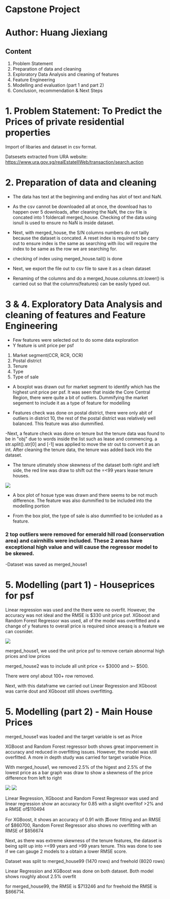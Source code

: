 # Capstone Project

# Author: Huang Jiexiang

## Content
1. Problem Statement
2. Preparation of data and cleaning
3. Exploratory Data Analysis and cleaning of features
4. Feature Engineering
5. Modelling and evaluation (part 1 and part 2)
6. Conclusion, recommendation & Next Steps


# 1. Problem Statement: To Predict the Prices of private residential properties

Import of libaries and dataset in csv format.

Datsesets extracted from URA website: https://www.ura.gov.sg/realEstateIIWeb/transaction/search.action

# 2. Preparation of data and cleaning

- The data has text at the beginning and ending has alot of text and NaN.

- As the csv cannot be downloaded all at once, the download has to happen over 5 downloads, after cleaning the NaN, the csv file is concated into 1 foldercall merged_house. Checking of the data using isnull is used to ensure no NaN is inside dataset.

- Next, with merged_house, the S/N columns numbers do not tailly because the dataset is concated. A reset index is required to be carry out to ensure index is the same as searching with iloc will require the index to be same as the row we are searching for.

- checking of index using merged_house.tail() is done

- Next, we export the file out to csv file to save it as a clean dataset

- Renaming of the columns and do a merged_house.columns.str.lower() is carried out so that the columns(features) can be easily typed out.


# 3 & 4. Exploratory Data Analysis and cleaning of features and Feature Engineering

- Few features were selected out to do some data exploration
- Y feature is unit price per psf

1. Market segment(CCR, RCR, OCR)
2. Postal district
3. Tenure
4. Type
5. Type of sale

- A boxplot was drawn out for market segment to identify which has the highest unit price per psf. It was seen that inside the Core Central Region, there were quite a bit of outliers. Dummifying the market segement to include it as a type of feature for modelling

- Features check was done on postal district, there were only abit of outliers in district 10, the rest of the postal district was relatively well balanced. This feature was also dummified.

-Next, a feature check was done on tenure but the tenure data was found to be in "obj" due to words inside the list such as lease and commencing. a str.split().str[0] and [-1] was applied to move the str out to convert it as an int. After cleaning the tenure data, the tenure was added back into the dataset.

- The tenure utimately show skewness of the dataset both right and left side, the red line was draw to shift out the =<99 years lease tenure houses.

![](https://github.com/huangjx1/Capstone-Final-/blob/main/img/tenure%20999%20and%2099.PNG)

- A box plot of hosue type was drawn and there seems to be not much difference. The feature was also dummified to be included into the modelling portion

- From the box plot, the type of sale is also dummfied to be icnluded as a feature.

### 2 top outliers were removed for emerald hill road (conservation area) and cairnhills were included. These 2 areas have exceptional high value and will cause the regressor model to be skewed. 

-Dataset was saved as merged_house1


# 5. Modelling (part 1) - Houseprices for psf

Linear regression was used and the there were no overfit. However, the accuracy was not ideal and the RMSE is $330 unit price psf.
XGboost and Random Forest Regressor  was used, all of the model was overfitted and a change of y features to overall price is required since areasq is a feature we can cosnider.


![](https://github.com/huangjx1/Capstone-Final-/blob/main/img/price%20per%20psf.PNG)

merged_house1, we used the unit price psf to remove certain abnormal high prices and low prices

merged_house2 was to include all unit price <= $3000 and >- $500.

There were onyl about 100+ row removed.

Next, with this dataframe we carried out Linear Regression and XGboost was carrie dout and XGboost still shows overfitting.

# 5. Modelling (part 2) - Main House Prices

merged_house1 was loaded and the target variable is set as Price

XGBoost and Random Forest regressor both shows great imporvement in accuracy and reduced in overfitting issues. However, the model was still overfitted. A more in depth study was carried for target variable Price.

With merged_house1, we removed 2.5% of the higest and 2.5% of the lowest price as a bar graph was draw to show a skewness of the price difference from left to right

![](https://github.com/huangjx1/Capstone-Final-/blob/main/img/Prices%20of%20house%20without%205%25%20removal.PNG)
![](https://github.com/huangjx1/Capstone-Final-/blob/main/img/Prices%20of%20house%20with%205%25%20removal.PNG)

Linear Regression, XGboost and Random Forest Regressor was used and linear regression show an accuracy for 0.85 with a slight overfitof >2% and a RMSE of$110494

For XGBoost, it shows an accuracy of 0.91 with 弄over fitting and an RMSE of $860700, Random Forest Regressor also shows no overfitting with an RMSE of $856674

Next, as there was extreme skewness of the tenure features, the dataset is being split up into =<99 years and >99 years tenure. This was done to see if we can gauge 2 models to a obtain a lower RMSE score.

Dataset was split to merged_house99 (1470 rows) and freehold (8020 rows)

Linear Regression and XGBoost was done on both dataset. Both model shows roughly about 2.5% overfit

for merged_house99, the RMSE is $713246 and for freehold the RMSE is $866714.













